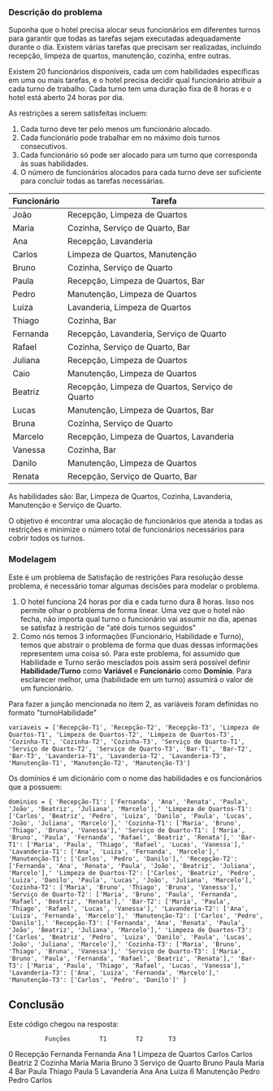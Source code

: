 ### Descrição do problema

Suponha que o hotel precisa alocar seus funcionários em diferentes turnos para garantir que todas as tarefas sejam executadas adequadamente durante o dia. Existem várias tarefas que precisam ser realizadas, incluindo recepção, limpeza de quartos, manutenção, cozinha, entre outras.

Existem 20 funcionários disponíveis, cada um com habilidades específicas em uma ou mais tarefas, e o hotel precisa decidir qual funcionário atribuir a cada turno de trabalho. Cada turno tem uma duração fixa de 8 horas e o hotel está aberto 24 horas por dia.

As restrições a serem satisfeitas incluem:
1.  Cada turno deve ter pelo menos um funcionário alocado.
2.  Cada funcionário pode trabalhar em no máximo dois turnos consecutivos.
3.  Cada funcionário só pode ser alocado para um turno que corresponda às suas habilidades.
4.  O número de funcionários alocados para cada turno deve ser suficiente para concluir todas as tarefas necessárias.

Funcionário | Tarefa
----|----
João | Recepção, Limpeza de Quartos
Maria | Cozinha, Serviço de Quarto, Bar
Ana | Recepção, Lavanderia
Carlos | Limpeza de Quartos, Manutenção
Bruno | Cozinha, Serviço de Quarto
Paula | Recepção, Limpeza de Quartos, Bar
Pedro | Manutenção, Limpeza de Quartos
Luiza | Lavanderia, Limpeza de Quartos
Thiago | Cozinha, Bar
Fernanda | Recepção, Lavanderia, Serviço de Quarto
Rafael | Cozinha, Serviço de Quarto, Bar
Juliana | Recepção, Limpeza de Quartos
Caio | Manutenção, Limpeza de Quartos
Beatriz | Recepção, Limpeza de Quartos, Serviço de Quarto
Lucas | Manutenção, Limpeza de Quartos, Bar
Bruna | Cozinha, Serviço de Quarto
Marcelo | Recepção, Limpeza de Quartos, Lavanderia
Vanessa | Cozinha, Bar
Danilo | Manutenção, Limpeza de Quartos
Renata | Recepção, Serviço de Quarto, Bar

As habilidades são:
Bar, Limpeza de Quartos, Cozinha, Lavanderia, Manutenção e Serviço de Quarto.

O objetivo é encontrar uma alocação de funcionários que atenda a todas as restrições e minimize o número total de funcionários necessários para cobrir todos os turnos.

### Modelagem

Este é um problema de Satisfação de restrições
Para resolução desse problema, é necessário tomar algumas decisões para modelar o problema. 

1. O hotel funciona 24 horas por dia e cada turno dura 8 horas. Isso nos permite olhar o problema de forma linear. Uma vez que o hotel não fecha, não importa qual turno o funcionário vai assumir no dia, apenas se satisfaz à restrição de "até dois turnos seguidos"
2. Como nós temos 3 informações (Funcionário, Habilidade e Turno), temos que abstrair o problema de forma que duas dessas informações representem uma coisa só. Para este problema, foi assumido que Habilidade e Turno serão mesclados pois assim será possível definir **Habilidade/Turno** como **Variável** e **Funcionário** como **Domínio**. Para esclarecer melhor, uma (habilidade em um turno) assumirá o valor de um funcionário. 

Para fazer a junção mencionada no item 2, as variáveis foram definidas no formato "turnoHabilidade" 

`variaveis = ['Recepção-T1', 'Recepção-T2', 'Recepção-T3', 'Limpeza de Quartos-T1', 'Limpeza de Quartos-T2', 'Limpeza de Quartos-T3', 'Cozinha-T1', 'Cozinha-T2', 'Cozinha-T3', 'Serviço de Quarto-T1', 'Serviço de Quarto-T2', 'Serviço de Quarto-T3', 'Bar-T1', 'Bar-T2', 'Bar-T3', 'Lavanderia-T1', 'Lavanderia-T2', 'Lavanderia-T3', 'Manutenção-T1', 'Manutenção-T2', 'Manutenção-T3']`

Os domínios é um dicionário com o nome das habilidades e os funcionários que a possuem:

`dominios = {
        'Recepção-T1': ['Fernanda', 'Ana', 'Renata', 'Paula', 'João', 'Beatriz', 'Juliana', 'Marcelo'],'
        'Limpeza de Quartos-T1': ['Carlos', 'Beatriz', 'Pedro', 'Luiza', 'Danilo', 'Paula', 'Lucas', 'João', 'Juliana', 'Marcelo'],'
        'Cozinha-T1': ['Maria', 'Bruno', 'Thiago', 'Bruna', 'Vanessa'],'
        'Serviço de Quarto-T1': ['Maria', 'Bruno', 'Paula', 'Fernanda', 'Rafael', 'Beatriz', 'Renata'],'
        'Bar-T1': ['Maria', 'Paula', 'Thiago', 'Rafael', 'Lucas', 'Vanessa'],'
        'Lavanderia-T1': ['Ana', 'Luiza', 'Fernanda', 'Marcelo'],'
        'Manutenção-T1': ['Carlos', 'Pedro', 'Danilo'],'
        'Recepção-T2': ['Fernanda', 'Ana', 'Renata', 'Paula', 'João', 'Beatriz', 'Juliana', 'Marcelo'],'
        'Limpeza de Quartos-T2': ['Carlos', 'Beatriz', 'Pedro', 'Luiza', 'Danilo', 'Paula', 'Lucas', 'João', 'Juliana', 'Marcelo'],'
        'Cozinha-T2': ['Maria', 'Bruno', 'Thiago', 'Bruna', 'Vanessa'],'
        'Serviço de Quarto-T2': ['Maria', 'Bruno', 'Paula', 'Fernanda', 'Rafael', 'Beatriz', 'Renata'],'
        'Bar-T2': ['Maria', 'Paula', 'Thiago', 'Rafael', 'Lucas', 'Vanessa'],'
        'Lavanderia-T2': ['Ana', 'Luiza', 'Fernanda', 'Marcelo'],'
        'Manutenção-T2': ['Carlos', 'Pedro', 'Danilo'],'
        'Recepção-T3': ['Fernanda', 'Ana', 'Renata', 'Paula', 'João', 'Beatriz', 'Juliana', 'Marcelo'],'
        'Limpeza de Quartos-T3': ['Carlos', 'Beatriz', 'Pedro', 'Luiza', 'Danilo', 'Paula', 'Lucas', 'João', 'Juliana', 'Marcelo'],'
        'Cozinha-T3': ['Maria', 'Bruno', 'Thiago', 'Bruna', 'Vanessa'],'
        'Serviço de Quarto-T3': ['Maria', 'Bruno', 'Paula', 'Fernanda', 'Rafael', 'Beatriz', 'Renata'],'
        'Bar-T3': ['Maria', 'Paula', 'Thiago', 'Rafael', 'Lucas', 'Vanessa'],'
        'Lavanderia-T3': ['Ana', 'Luiza', 'Fernanda', 'Marcelo'],'
        'Manutenção-T3': ['Carlos', 'Pedro', 'Danilo']'
    }`

## Conclusão

Este código chegou na resposta:

              Funções        T1        T2       T3
0            Recepção  Fernanda  Fernanda      Ana
1  Limpeza de Quartos    Carlos    Carlos  Beatriz
2             Cozinha     Maria     Maria    Bruno
3   Serviço de Quarto     Bruno     Paula    Maria
4                 Bar     Paula    Thiago    Paula
5          Lavanderia       Ana       Ana    Luiza
6          Manutenção     Pedro     Pedro   Carlos
